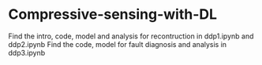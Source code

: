 # Compressive-sensing-with-DL
Find the intro, code, model and analysis for recontruction in ddp1.ipynb and ddp2.ipynb
Find the code, model for fault diagnosis and analysis in ddp3.ipynb

